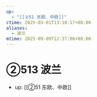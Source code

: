 ```yaml
---
up:
  - "[[②51 东欧、中欧]]"
ctime: 2025-03-01T13:18:17+08:00
aliases:
  - 波兰
mtime: 2025-09-09T12:37:06+08:00
---
```


# ②513 波兰

- up: [[②51 东欧、中欧]]
